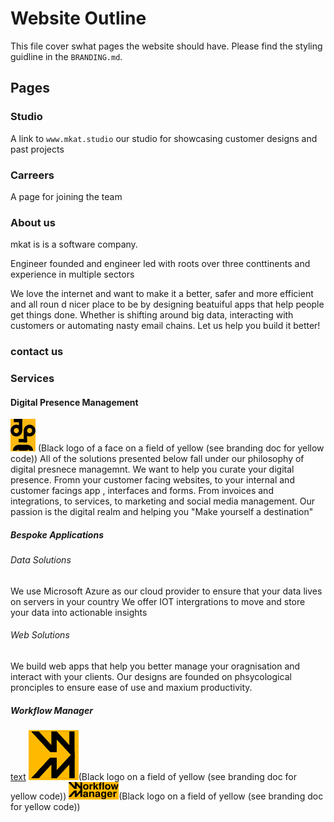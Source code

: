 # Website Outline

This file cover swhat pages the website should have. Please find the styling guidline in the `BRANDING.md`.

## Pages

### Studio
A link to `www.mkat.studio` our studio for showcasing customer designs and past projects

### Carreers
A page for joining the team

### About us
mkat is is a software company. 

Engineer founded and engineer led with roots over three conttinents and experience in multiple sectors

We love the internet and want to make it a better, safer and more efficient and all roun d nicer place to be by designing beatuiful apps that help people get things done. Whether is shifting around big data, interacting with customers or automating nasty email chains. Let us help you build it better!

### contact us

### Services
#### Digital Presence Management
![alt text](public/dpm_logo_only.svg) (Black logo of a face on a field of yellow (see branding doc for yellow code))
All of the solutions presented below fall under our philosophy of digital presnece managemnt. We want to help you curate your digital presence. Fromn your customer facing websites, to your internal and customer facings app , interfaces and forms. From invoices and integrations, to services, to marketing and social media management. Our passion is the digital realm and helping you "Make yourself a destination"

##### Bespoke Applications
###### Data Solutions
We use Microsoft Azure as our cloud provider to ensure that your data lives on servers in your country
We offer IOT intergrations to move and store your data into actionable insights

###### Web Solutions
We build web apps that help you better manage your oragnisation and interact with your clients. Our designs are founded on phsycological pronciples to ensure ease of use and maxium productivity.


##### Workflow Manager
[text](<solutions docs/workflow_manager.md>)
![alt text](public/workflow_manager_logo_notext_yellow_background.svg)(Black logo on a field of yellow (see branding doc for yellow code))
![alt text](public/workflow_manager_logo_text_yellow_background.svg)(Black logo on a field of yellow (see branding doc for yellow code))